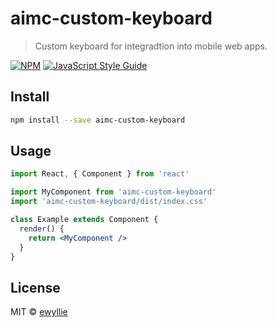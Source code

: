 # aimc-custom-keyboard

> Custom keyboard for integradtion into mobile web apps.

[![NPM](https://img.shields.io/npm/v/aimc-custom-keyboard.svg)](https://www.npmjs.com/package/aimc-custom-keyboard) [![JavaScript Style Guide](https://img.shields.io/badge/code_style-standard-brightgreen.svg)](https://standardjs.com)

## Install

```bash
npm install --save aimc-custom-keyboard
```

## Usage

```jsx
import React, { Component } from 'react'

import MyComponent from 'aimc-custom-keyboard'
import 'aimc-custom-keyboard/dist/index.css'

class Example extends Component {
  render() {
    return <MyComponent />
  }
}
```

## License

MIT © [ewyllie](https://github.com/ewyllie)
